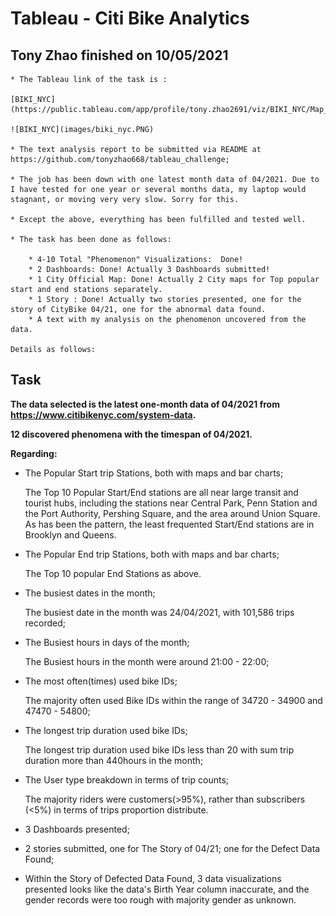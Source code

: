 # Tableau - Citi Bike Analytics

## Tony Zhao finished on 10/05/2021

    * The Tableau link of the task is : 
    
    [BIKI_NYC](https://public.tableau.com/app/profile/tony.zhao2691/viz/BIKI_NYC/Map_PopularStartStations0421)
    
    ![BIKI_NYC](images/biki_nyc.PNG)
    
    * The text analysis report to be submitted via README at https://github.com/tonyzhao668/tableau_challenge;
    
    * The job has been down with one latest month data of 04/2021. Due to I have tested for one year or several months data, my laptop would       stagnant, or moving very very slow. Sorry for this.
    
    * Except the above, everything has been fulfilled and tested well.
    
    * The task has been done as follows:
        
        * 4-10 Total "Phenomenon" Visualizations:  Done!
        * 2 Dashboards: Done! Actually 3 Dashboards submitted!
        * 1 City Official Map: Done! Actually 2 City maps for Top popular start and end stations separately.
        * 1 Story : Done! Actually two stories presented, one for the story of CityBike 04/21, one for the abnormal data found. 
        * A text with my analysis on the phenomenon uncovered from the data.
        	
    Details as follows: 

## Task

**The data selected is the latest one-month data of 04/2021 from https://www.citibikenyc.com/system-data.**

**12 discovered phenomena with the timespan of 04/2021.**

**Regarding:**

* The Popular Start trip Stations, both with maps and bar charts;

    
    
    

    The Top 10 Popular Start/End stations are all near large transit and tourist
    hubs, including the stations near Central Park, Penn Station and the Port Authority, Pershing
    Square, and the area around Union Square. As has been the pattern, the least frequented
    Start/End stations are in Brooklyn and Queens.

* The Popular End trip Stations, both with maps and bar charts;
    
    The Top 10 popular End Stations as above.

* The busiest dates in the month;

    The busiest date in the month was 24/04/2021, with 101,586 trips recorded;

* The Busiest hours in days of the month;

    The Busiest hours in the month were around 21:00 - 22:00;

* The most often(times) used bike IDs;

    The majority often used Bike IDs within the range of 34720 - 34900 and 47470 - 54800;

* The longest trip duration used bike IDs; 

    The longest trip duration used bike IDs less than 20 with sum trip duration more than 440hours in the month;

* The User type breakdown in terms of trip counts;

    The majority riders were customers(>95%), rather than subscribers (<5%) in terms of trips proportion distribute.

* 3 Dashboards presented;

* 2 stories submitted, one for The Story of 04/21; one for the Defect Data Found;

* Within the Story of Defected Data Found, 3 data visualizations presented looks like the data's Birth Year column inaccurate,
    and the gender records were too rough with majority gender as unknown.
